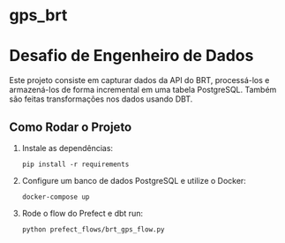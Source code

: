 # gps_brt
# Desafio de Engenheiro de Dados

Este projeto consiste em capturar dados da API do BRT, processá-los e armazená-los de forma incremental em uma tabela PostgreSQL. Também são feitas transformações nos dados usando DBT.

## Como Rodar o Projeto

1. Instale as dependências:
    ```
    pip install -r requirements
    ```
2. Configure um banco de dados PostgreSQL e utilize o Docker:
    ```
    docker-compose up
    ```

3. Rode o flow do Prefect e dbt run:
    ```
    python prefect_flows/brt_gps_flow.py
    ```
